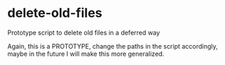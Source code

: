# delete-old-files
Prototype script to delete old files in a deferred way

Again, this is a PROTOTYPE, change the paths in the script accordingly, maybe in the future I will make this more generalized.
